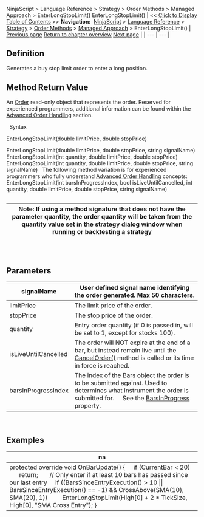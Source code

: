 ﻿
NinjaScript \> Language Reference \> Strategy \> Order Methods \> Managed Approach \> EnterLongStopLimit()
EnterLongStopLimit()
| \<\< [Click to Display Table of Contents](enterlongstoplimit.md) \>\> **Navigation:**     [NinjaScript](ninjascript-1.md) \> [Language Reference](language_reference_wip-1.md) \> [Strategy](strategy-1.md) \> [Order Methods](order_methods-1.md) \> [Managed Approach](managed_approach-1.md) \> EnterLongStopLimit() | [Previous page](enterlongmit-1.md) [Return to chapter overview](managed_approach-1.md) [Next page](enterlongstopmarket-1.md) |
| --- | --- |
## Definition
Generates a buy stop limit order to enter a long position.
 
## Method Return Value
An [Order](order-1.md) read\-only object that represents the order. Reserved for experienced programmers, additional information can be found within the [Advanced Order Handling](advanced_order_handling-1.md) section.   

 
Syntax  

EnterLongStopLimit(double limitPrice, double stopPrice)   

EnterLongStopLimit(double limitPrice, double stopPrice, string signalName)
EnterLongStopLimit(int quantity, double limitPrice, double stopPrice)
EnterLongStopLimit(int quantity, double limitPrice, double stopPrice, string signalName)
 
The following method variation is for experienced programmers who fully understand [Advanced Order Handling](advanced_order_handling-1.md) concepts:
EnterLongStopLimit(int barsInProgressIndex, bool isLiveUntilCancelled, int quantity, double limitPrice, double stopPrice, string signalName) 
 
## 
| Note: If using a method signature that does not have the parameter quantity, the order quantity will be taken from the quantity value set in the strategy dialog window when running or backtesting a strategy |
| --- |
## 
 
## Parameters
| signalName | User defined signal name identifying the order generated. Max 50 characters. |
| --- | --- |
| limitPrice | The limit price of the order. |
| stopPrice | The stop price of the order. |
| quantity | Entry order quantity (if 0 is passed in, will be set to 1, except for stocks 100\). |
| isLiveUntilCancelled | The order will NOT expire at the end of a bar, but instead remain live until the [CancelOrder()](managed_cancelorder-1.md) method is called or its time in force is reached. |
| barsInProgressIndex | The index of the Bars object the order is to be submitted against. Used to determines what instrument the order is submitted for.      See the [BarsInProgress](barsinprogress-1.md) property. |
 
## 
## Examples
| ns |
| --- |
| protected override void OnBarUpdate() {      if (CurrentBar \< 20)          return;        // Only enter if at least 10 bars has passed since our last entry      if ((BarsSinceEntryExecution() \> 10 \|\| BarsSinceEntryExecution() \=\= \-1) \&\& CrossAbove(SMA(10), SMA(20), 1))          EnterLongStopLimit(High\[0] \+ 2 \* TickSize, High\[0], "SMA Cross Entry"); } |
 

